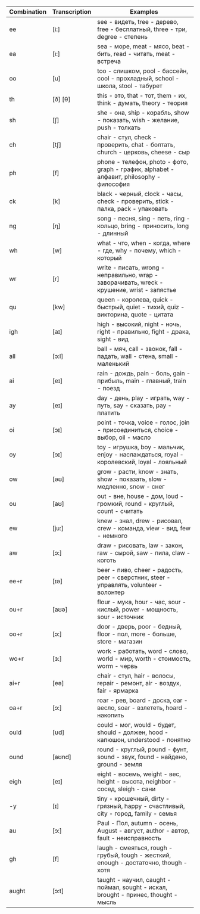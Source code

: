 Combination | Transcription | Examples
---|---|---
ee | [i:] | see - видеть, tree - дерево, free - бесплатный, three - три, degree - степень
ea | [ı:] | sea - море, meat - мясо, beat - бить, read - читать, meat - встреча
oo | [u] | too - слишком, pool - бассейн, cool - прохладный, school - школа, stool - табурет
th | [ð] [θ] | this - это, that - тот, them - их, think - думать, theory - теория
sh | [ʃ] | she - она, ship - корабль, show - показать, wish - желание, push - толкать
ch | [tʃ] | chair - стул, check - проверить, chat - болтать, church - церковь, cheese - сыр
ph | [f] | phone - телефон, photo - фото, graph - график, alphabet - алфавит, philosophy - философия
ck | [k] | black - черный, clock - часы, check - проверить, stick - палка, pack - упаковать
ng | [ŋ] | song - песня, sing - петь, ring - кольцо, bring - приносить, long - длинный
wh | [w] | what - что, when - когда, where - где, why - почему, which - который
wr | [r] | write - писать, wrong - неправильно, wrap - заворачивать, wreck - крушение, wrist - запястье
qu | [kw] | queen - королева, quick - быстрый, quiet - тихий, quiz - викторина, quote - цитата
igh | [aɪ] | high - высокий, night - ночь, right - правильно, fight - драка, sight - вид
all | [ɔ:l] | ball - мяч, call - звонок, fall - падать, wall - стена, small - маленький
ai | [eɪ] | rain - дождь, pain - боль, gain - прибыль, main - главный, train - поезд
ay | [eɪ] | day - день, play - играть, way - путь, say - сказать, pay - платить
oi | [ɔɪ] | point - точка, voice - голос, join - присоединиться, choice - выбор, oil - масло
oy | [ɔɪ] | toy - игрушка, boy - мальчик, enjoy - наслаждаться, royal - королевский, loyal - лояльный
ow | [əʊ] | grow - расти, know - знать, show - показать, slow - медленно, snow - снег
ou | [aʊ] | out - вне, house - дом, loud - громкий, round - круглый, count - считать
ew | [ju:] | knew - знал, drew - рисовал, crew - команда, view - вид, few - немного
aw | [ɔ:] | draw - рисовать, law - закон, raw - сырой, saw - пила, claw - коготь
ee+r | [ɪə] | beer - пиво, cheer - радость, peer - сверстник, steer - управлять, volunteer - волонтер
ou+r | [aʊə] | flour - мука, hour - час, sour - кислый, power - мощность, sour - источник
oo+r | [ɔ:] | door - дверь, poor - бедный, floor - пол, more - больше, store - магазин
wo+r | [ɜ:] | work - работать, word - слово, world - мир, worth - стоимость, worm - червь
ai+r | [eə] | chair - стул, hair - волосы, repair - ремонт, air - воздух, fair - ярмарка
oa+r | [ɔ:] | roar - рев, board - доска, oar - весло, soar - взлететь, hoard - накопить
ould | [ʊd] | could - мог, would - будет, should - должен, hood - капюшон, understood - понятно
ound | [aʊnd] | round - круглый, pound - фунт, sound - звук, found - найдено, ground - земля
eigh | [eɪ] | eight - восемь, weight - вес, height - высота, neighbor - сосед, sleigh - сани
-y | [ɪ] | tiny - крошечный, dirty - грязный, happy - счастливый, city - город, family - семья
au | [ɔ:] | Paul - Пол, autumn - осень, August - август, author - автор, fault - неисправность
gh | [f] | laugh - смеяться, rough - грубый, tough - жесткий, enough - достаточно, though - хотя
aught | [ɔ:t] | taught - научил, caught - поймал, sought - искал, brought - принес, thought - мысль

